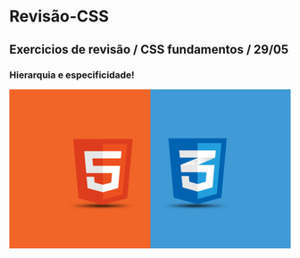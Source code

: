 # Revisão-CSS
## Exercicios de revisão / CSS fundamentos / 29/05

### Hierarquia e especificidade!

![imagem css](./img/csshtml.png)

